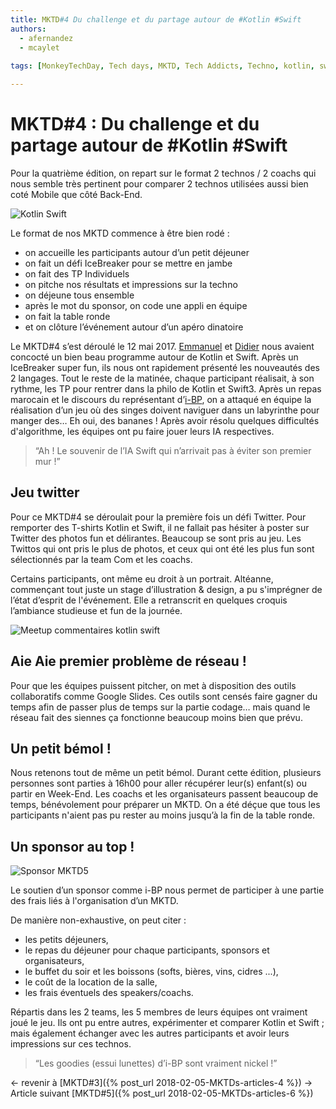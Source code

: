 ```yaml
---
title: MKTD#4 Du challenge et du partage autour de #Kotlin #Swift
authors: 
  - afernandez
  - mcaylet
  
tags: [MonkeyTechDay, Tech days, MKTD, Tech Addicts, Techno, kotlin, swift]

---
```


# MKTD#4 : Du challenge et du partage autour de #Kotlin #Swift

Pour la quatrième édition, on repart sur le format 2 technos / 2 coachs qui nous semble très pertinent pour comparer 2 technos utilisées aussi bien coté Mobile que côté Back-End.
<!--more-->
![Kotlin Swift](https://lh3.googleusercontent.com/Cb0GhO9F2m6Q-w-2kLlFOflRNk_0yUhLkePt5XZmlvw1kOFNdtpWSgWYXkoRldSIuHbAOmlP-1XApQWXZq9hNmUEOThbvyh3JjdT2J7GaH5SeAMfN4BEF9RaTGlPwA-KgoBSyBhpPSq5MPKt7hZF7REY39GBF0On-aVs4R1EBJs2FofQrX9m-vgy8vKAhzPnJXaGMhyWZBEjx83hYTZb2fvbtnrxvzv-tvTBmOHt8Xt5EERJZ1eS-mAoYJldQYYWbHl93dr6TlDdhl9Y_Q3086s9WDGd17b4DvKbf7c8gN8LfwELt72Rw1FahXC7XG19FV5PiZp8O3Fh8QApkTt3jZque5eQDsVLBDAeHOB9pY3fITWPENXJKqqV5VrzgPzxPy1Q425ECfO-C8BnaZe95ZjSow6eJhQFpZayElbejZ3x3SbMEYUwm0ntP6kISa3ucCSlIS_OAXhgryfpTk_tbH2mPzuhofpiZKDgmBxYbeZYaSbPLfN9AGjGQKTj0dr8cOapEV9BI7th-TVYHcFtdRuX77cCqy5rlC4qSZdf7Y4g5oIiMerqrvnejjVtbOAJGTdxaJ2ooSr2gAku5ev3yrGUaVO1Ekhqj1Ep7J3Cho2MaHqvlYT0UqtTQyRJ78PZn0KPVTc3XZHofGVoLQAk5lQE1if1SyWs=w1867-h739-no)

Le format de nos MKTD commence à être bien rodé : 
- on accueille les participants autour d’un petit déjeuner 
- on fait un défi IceBreaker pour se mettre en jambe
- on fait des TP Individuels
- on pitche nos résultats et impressions sur la techno
- on déjeune tous ensemble
- après le mot du sponsor, on code une appli en équipe
- on fait la table ronde
- et on clôture l’événement autour d’un apéro dinatoire

Le MKTD#4 s’est déroulé le 12 mai 2017. [Emmanuel](https://twitter.com/EmmanuelVinas?lang=fr) et [Didier](https://twitter.com/dplaindoux?lang=fr) nous avaient concocté un bien beau programme autour de Kotlin et Swift. Après un IceBreaker super fun, ils nous ont rapidement présenté les nouveautés des 2 langages. Tout le reste de la matinée, chaque participant réalisait, à son rythme, les TP pour rentrer dans la philo de Kotlin et Swift3. Après un repas marocain et le discours du représentant d’[i-BP](https://twitter.com/InformatiqueBP?lang=fr), on a attaqué en équipe la réalisation d’un jeu où des singes doivent naviguer dans un labyrinthe pour manger des… Eh oui, des bananes !
Après avoir résolu quelques difficultés d'algorithme, les équipes ont pu faire jouer leurs IA respectives.

 > “Ah ! Le souvenir de l’IA Swift qui n’arrivait pas à éviter son premier mur !”

## Jeu twitter
Pour ce MKTD#4 se déroulait pour la première fois un défi Twitter. Pour remporter des T-shirts Kotlin et Swift, il ne fallait pas hésiter à poster sur Twitter des photos fun et délirantes. Beaucoup se sont pris au jeu.
Les Twittos qui ont pris le plus de photos, et ceux qui ont été les plus fun sont sélectionnés par la team Com et les coachs.

Certains participants, ont même eu droit à un portrait. Altéanne, commençant tout juste un stage d’illustration & design, a pu s'imprégner de l’état d’esprit de l'événement. Elle a retranscrit en quelques croquis l’ambiance studieuse et fun de la journée.

![Meetup commentaires kotlin swift](https://lh3.googleusercontent.com/A34veaj1wL9dJw0WfB2UzZC_-8ziCUYmOkKuI6MpqmiQh34nTp4_QZfPj_Rc2hVizuKGPS5fw1A5q9u--HeY48z78lFJ1tLEDQQ0g0gSovdaROQCvcOymuH3osLu3RcNntR3_zKKG_zuIaQxHbJAXoB7mE2KCPC_Rv2SHRbenaf0CFltl04BbhkECduPi8Mg6iDSkoTGAruxe6hFyOjzqzoy9pAueJP5zu15qLw13SBo95qJjJ8XYV604zgpTOpXCx7u5xc5mLpKQZx2AubqfGsqJ9I8x6Zt2tiERHU9Xau7W3dZB0wGAWwhbUIxZhPWSMFt0O8lC4q3_vvwTrBcM9NzwgF1QH9ZMyw1XjDX7ALbh1kmZ9rHukw5yC8niA96UjFNYTqVOH7v6uSECUYs4VE1xApwzih3jk8OP1eylJy9NLdNky8aDI6nambLfSHIVkLlMdXlCCU4151VEJ2YrfAFwpIoU0QvotaHP-ZoT_vi1M80so9MGkBNeoDcNpNwKas_vn6InZ9q-2ZHFtq26qpNaWSIFCt88u1NlZ8p--QJ7w-kE7kaKcPpGQc-_JZlGtWVWVj7nYWrNtk8ZAx_36WY0iIBdeQ1OjqpzDUiLvIzHuD-5c3vtK_3YvBNfsxoz8dZ4eeUXA5PT8sbv5TSFqYUz683QU6m=w1107-h687-no)


## Aie Aie premier problème de réseau !
Pour que les équipes puissent pitcher, on met à disposition des outils collaboratifs comme Google Slides. Ces outils sont censés faire gagner du temps afin de passer plus de temps sur la partie codage… mais quand le réseau fait des siennes ça fonctionne beaucoup moins bien que prévu.


## Un petit bémol !
Nous retenons tout de même un petit bémol. Durant cette édition, plusieurs personnes sont parties à 16h00 pour aller récupérer leur(s) enfant(s) ou partir en Week-End. Les coachs et les organisateurs passent beaucoup de temps, bénévolement pour préparer un MKTD. On a été déçue que tous les participants n'aient pas pu rester au moins jusqu’à la fin de la table ronde.


## Un sponsor au top !
 
![Sponsor MKTD5](https://lh3.googleusercontent.com/s0DFSAjRxzWdTV0NyjFl6Q6Kr4lOPurZkz8ZdNTyiz33BepD_KSZPmskyBpJgMRkUP9vLZGlIFoA9Q8vl2BetUYxq-h3sP0Qy-dhWqACA6fER9yn3MvtveE8Z0pgzDAhQ_BycGEgJmRXbVAOTsizrgAlXapBesBJZnkbOdhOzdU0Y2DPe8XoVn_dRVC8ViGJ2kmGjUvwOn4R-3JA39vcdx-KmaD4Gy5IX8xOz9AGedgvvL2r96fOk6nT6pqR23_TcerJr1PvQ9lOvOogMbWBJEpnLIgDc1-SkXuqi3IZx_lvAYT5hVgJxI5iQES0-b4AbcZ-KH2ZMAjaV2E4d-CQdTmri2EZRYxR0qvE36UeDB77Ut-noG7C6kZ6okCd9zuBucYWkWB2Ogh-qJhE64pvhVtRD6cwigq-iEnfGSkccSAaNzvzxA2DDyBIaWi3UeMIMzsUFbO-TiIVzybEETEjR2rFI5cjoyCpGqNn8gUb6TJauCV929ZDdLvAv6ofyHgEXH6EahY_PhIuDUeG7gDsw2UGdHP8WUfVhQs-Ig5y1q23QX1v_KWiJIYkVckME0K70esF616y6y4m8qPTzsGxrefyVPUHhBBfvtxCRTSg-MSEpxj0ZoMAw49Mmjy2VcJnjM2DtSpoqqz79XLn9QznzEGoZKKyPJdo=w1250-h430-no)

Le soutien d’un sponsor comme i-BP nous permet de participer à une partie des frais liés à l'organisation d’un MKTD. 

De manière non-exhaustive, on peut citer :
- les petits déjeuners,
- le repas du déjeuner pour chaque participants, sponsors et organisateurs,
- le buffet du soir et les boissons (softs, bières, vins, cidres ...),
- le coût de la location de la salle,
- les frais éventuels des speakers/coachs.

Répartis dans les 2 teams, les 5 membres de leurs équipes ont vraiment joué le jeu. Ils ont pu entre autres, expérimenter et comparer Kotlin et Swift ; mais également échanger avec les autres participants et avoir leurs impressions sur ces technos.
> “Les goodies (essui lunettes) d’i-BP sont vraiment nickel !”


← revenir à [MKTD#3]({% post_url 2018-02-05-MKTDs-articles-4 %}) → Article suivant [MKTD#5]({% post_url 2018-02-05-MKTDs-articles-6 %})



